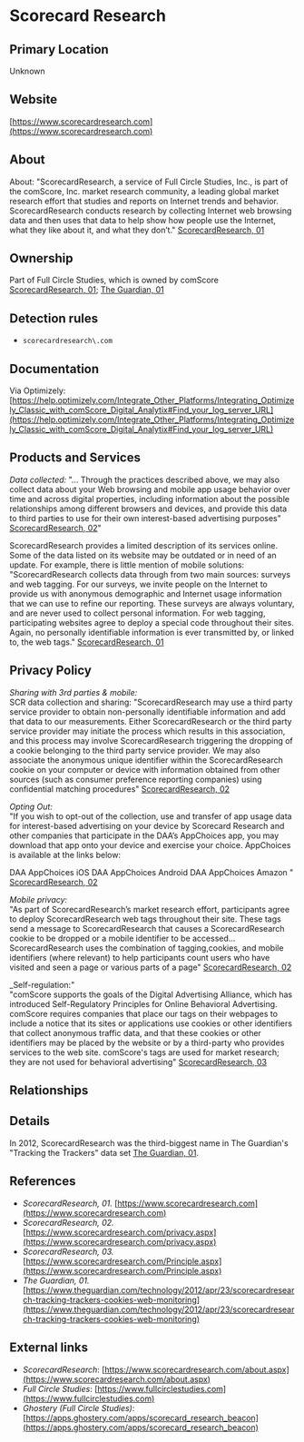 # Scorecard Research

## Primary Location
Unknown

## Website
[https://www.scorecardresearch.com](https://www.scorecardresearch.com)

## About
About: "ScorecardResearch, a service of Full Circle Studies, Inc., is part of the comScore, Inc. market research community, a leading global market research effort that studies and reports on Internet trends and behavior. ScorecardResearch conducts research by collecting Internet web browsing data and then uses that data to help show how people use the Internet, what they like about it, and what they don’t." [ScorecardResearch, 01](https://www.scorecardresearch.com)

## Ownership
Part of Full Circle Studies, which is owned by comScore [ScorecardResearch, 01](https://www.scorecardresearch.com); [The Guardian, 01](https://www.theguardian.com/technology/2012/apr/23/scorecardresearch-tracking-trackers-cookies-web-monitoring)

## Detection rules
* `scorecardresearch\.com`

## Documentation
Via Optimizely: [https://help.optimizely.com/Integrate_Other_Platforms/Integrating_Optimizely_Classic_with_comScore_Digital_Analytix#Find_your_log_server_URL](https://help.optimizely.com/Integrate_Other_Platforms/Integrating_Optimizely_Classic_with_comScore_Digital_Analytix#Find_your_log_server_URL)

## Products and Services
_Data collected:_ "... Through the practices described above, we may also collect data about your Web browsing and mobile app usage behavior over time and across digital properties, including information about the possible relationships among different browsers and devices, and provide this data to third parties to use for their own interest-based advertising purposes" [ScorecardResearch, 02](https://www.scorecardresearch.com/privacy.aspx)"  

ScorecardResearch provides a limited description of its services online. Some of the data listed on its website may be outdated or in need of an update. For example, there is little mention of mobile solutions: "ScorecardResearch collects data through from two main sources: surveys and web tagging. For our surveys, we invite people on the Internet to provide us with anonymous demographic and Internet usage information that we can use to refine our reporting. These surveys are always voluntary, and are never used to collect personal information. For web tagging, participating websites agree to deploy a special code throughout their sites. Again, no personally identifiable information is ever transmitted by, or linked to, the web tags." [ScorecardResearch, 01](https://www.scorecardresearch.com)  

## Privacy Policy
_Sharing with 3rd parties & mobile:_  
SCR data collection and sharing: "ScorecardResearch may use a third party service provider to obtain non-personally identifiable information and add that data to our measurements. Either ScorecardResearch or the third party service provider may initiate the process which results in this association, and this process may involve ScorecardResearch triggering the dropping of a cookie belonging to the third party service provider. We may also associate the anonymous unique identifier within the ScorecardResearch cookie on your computer or device with information obtained from other sources (such as consumer preference reporting companies) using confidential matching procedures" [ScorecardResearch, 02](https://www.scorecardresearch.com/privacy.aspx)  

_Opting Out:_  
"If you wish to opt-out of the collection, use and transfer of app usage data for interest-based advertising on your device by Scorecard Research and other companies that participate in the DAA’s AppChoices app, you may download that app onto your device and exercise your choice. AppChoices is available at the links below: 

DAA AppChoices iOS 
DAA AppChoices Android 
DAA AppChoices Amazon " [ScorecardResearch, 02](https://www.scorecardresearch.com/privacy.aspx)  

_Mobile privacy:_    
"As part of ScorecardResearch’s market research effort, participants agree to deploy ScorecardResearch web tags throughout their site. These tags send a message to ScorecardResearch that causes a ScorecardResearch cookie to be dropped or a mobile identifier to be accessed... ScorecardResearch uses the combination of tagging,cookies, and mobile identifiers (where relevant) to help participants count users who have visited and seen a page or various parts of a page" [ScorecardResearch, 02](https://www.scorecardresearch.com/privacy.aspx)

_Self-regulation:"  
"comScore supports the goals of the Digital Advertising Alliance, which has introduced Self-Regulatory Principles for Online Behavioral Advertising. comScore requires companies that place our tags on their webpages to include a notice that its sites or applications use cookies or other identifiers that collect anonymous traffic data, and that these cookies or other identifiers may be placed by the website or by a third-party who provides services to the web site. comScore's tags are used for market research; they are not used for behavioral advertising" [ScorecardResearch, 03](https://www.scorecardresearch.com/Principle.aspx)

## Relationships


## Details
In 2012, ScorecardResearch was the third-biggest name in The Guardian's "Tracking the Trackers" data set [The Guardian, 01](https://www.theguardian.com/technology/2012/apr/23/scorecardresearch-tracking-trackers-cookies-web-monitoring).

## References
* _ScorecardResearch, 01._ [https://www.scorecardresearch.com](https://www.scorecardresearch.com)  
* _ScorecardResearch, 02._ [https://www.scorecardresearch.com/privacy.aspx](https://www.scorecardresearch.com/privacy.aspx)  
* _ScorecardResearch, 03._ [https://www.scorecardresearch.com/Principle.aspx](https://www.scorecardresearch.com/Principle.aspx)
* _The Guardian, 01._ [https://www.theguardian.com/technology/2012/apr/23/scorecardresearch-tracking-trackers-cookies-web-monitoring](https://www.theguardian.com/technology/2012/apr/23/scorecardresearch-tracking-trackers-cookies-web-monitoring)

## External links
* _ScorecardResearch_: [https://www.scorecardresearch.com/about.aspx](https://www.scorecardresearch.com/about.aspx)
* _Full Circle Studies_: [https://www.fullcirclestudies.com](https://www.fullcirclestudies.com)  
* _Ghostery (Full Circle Studies)_: [https://apps.ghostery.com/apps/scorecard_research_beacon](https://apps.ghostery.com/apps/scorecard_research_beacon)
